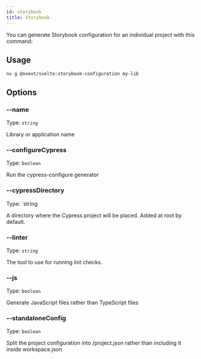 ```yaml
---
id: storybook
title: Storybook
---
```


You can generate Storybook configuration for an individual project with this command:

## Usage

```
nx g @nxext/svelte:storybook-configuration my-lib
```

## Options

### --name

Type: `string`

Library or application name

### --configureCypress

Type: `boolean`

Run the cypress-configure generator

### --cypressDirectory

Type: `string

A directory where the Cypress project will be placed. Added at root by default.

### --linter

Type: `string`

The tool to use for running lint checks.

### --js

Type: `boolean`

Generate JavaScript files rather than TypeScript files

### --standaloneConfig

Type: `boolean`

Split the project configuration into <projectRoot>/project.json rather than including it inside workspace.json
